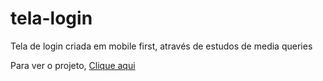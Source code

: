 # tela-login

Tela de login criada em mobile first, através de estudos de media queries

Para ver o projeto, <a href="https://rebecaklopes.github.io/tela-login/">Clique aqui </a>
